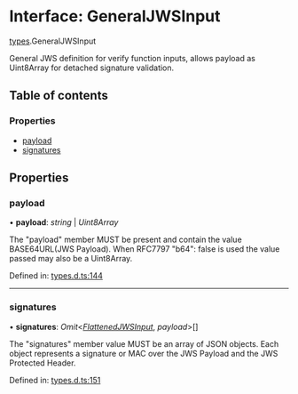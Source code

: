 # Interface: GeneralJWSInput

[types](../modules/types.md).GeneralJWSInput

General JWS definition for verify function inputs, allows payload as
Uint8Array for detached signature validation.

## Table of contents

### Properties

- [payload](types.generaljwsinput.md#payload)
- [signatures](types.generaljwsinput.md#signatures)

## Properties

### payload

• **payload**: *string* \| *Uint8Array*

The "payload" member MUST be present and contain the value
BASE64URL(JWS Payload). When RFC7797 "b64": false is used
the value passed may also be a Uint8Array.

Defined in: [types.d.ts:144](https://github.com/panva/jose/blob/v3.11.0/src/types.d.ts#L144)

___

### signatures

• **signatures**: *Omit*<[*FlattenedJWSInput*](types.flattenedjwsinput.md), *payload*\>[]

The "signatures" member value MUST be an array of JSON objects.
Each object represents a signature or MAC over the JWS Payload and
the JWS Protected Header.

Defined in: [types.d.ts:151](https://github.com/panva/jose/blob/v3.11.0/src/types.d.ts#L151)
